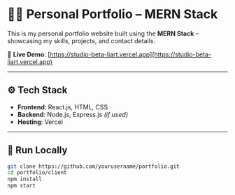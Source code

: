# 👨‍💻 Personal Portfolio – MERN Stack

This is my personal portfolio website built using the **MERN Stack** – showcasing my skills, projects, and contact details.

🔗 **Live Demo**: [https://studio-beta-liart.vercel.app](https://studio-beta-liart.vercel.app)

---

## ⚙️ Tech Stack

- **Frontend**: React.js, HTML, CSS
- **Backend**: Node.js, Express.js *(if used)*
- **Hosting**: Vercel

---

## 🚀 Run Locally

```bash
git clone https://github.com/yourusername/portfolio.git
cd portfolio/client
npm install
npm start

